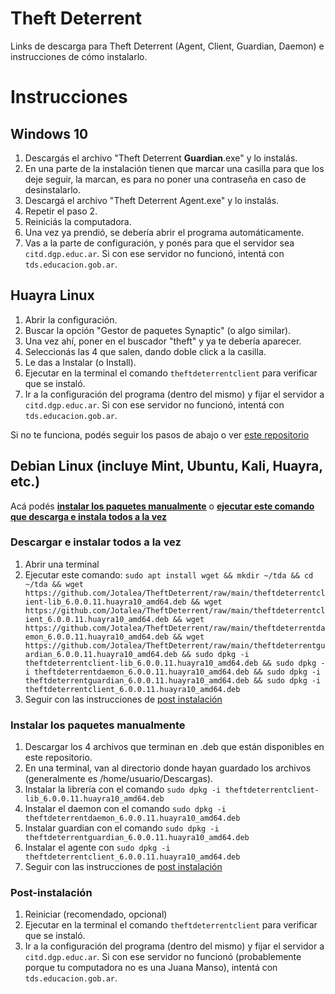 # Theft Deterrent
Links de descarga para Theft Deterrent (Agent, Client, Guardian, Daemon) e instrucciones de cómo instalarlo.

# Instrucciones
## Windows 10
1. Descargás el archivo "Theft Deterrent **Guardian**.exe" y lo instalás.
2. En una parte de la instalación tienen que marcar una casilla para que los deje seguir, la marcan, es para no poner una contraseña en caso de desinstalarlo.
3. Descargá el archivo "Theft Deterrent Agent.exe" y lo instalás.
4. Repetir el paso 2.
5. Reiniciás la computadora.
6. Una vez ya prendió, se debería abrir el programa automáticamente.
7. Vas a la parte de configuración, y ponés para que el servidor sea `citd.dgp.educ.ar`. Si con ese servidor no funcionó, intentá con `tds.educacion.gob.ar`.

## Huayra Linux
1. Abrir la configuración.
2. Buscar la opción "Gestor de paquetes Synaptic" (o algo similar).
3. Una vez ahí, poner en el buscador "theft" y ya te debería aparecer.
4. Seleccionás las 4 que salen, dando doble click a la casilla.
5. Le das a Instalar (o Install).
6. Ejecutar en la terminal el comando ```theftdeterrentclient``` para verificar que se instaló.
7. Ir a la configuración del programa (dentro del mismo) y fijar el servidor a `citd.dgp.educ.ar`. Si con ese servidor no funcionó, intentá con `tds.educacion.gob.ar`.

Si no te funciona, podés seguir los pasos de abajo o ver [este repositorio](https://github.com/HuayraLinux/theftdeterrent6)

## Debian Linux (incluye Mint, Ubuntu, Kali, Huayra, etc.)
Acá podés [**instalar los paquetes manualmente**](https://github.com/Jotalea/TheftDeterrent/blob/main/README.md#instalar-los-paquetes-manualmente) o [**ejecutar este comando que descarga e instala todos a la vez**](https://github.com/Jotalea/TheftDeterrent/blob/main/README.md#descargar-e-instalar-todos-a-la-vez)

### Descargar e instalar todos a la vez
1. Abrir una terminal
2. Ejecutar este comando:
```sudo apt install wget && mkdir ~/tda && cd ~/tda && wget https://github.com/Jotalea/TheftDeterrent/raw/main/theftdeterrentclient-lib_6.0.0.11.huayra10_amd64.deb && wget https://github.com/Jotalea/TheftDeterrent/raw/main/theftdeterrentclient_6.0.0.11.huayra10_amd64.deb && wget https://github.com/Jotalea/TheftDeterrent/raw/main/theftdeterrentdaemon_6.0.0.11.huayra10_amd64.deb && wget https://github.com/Jotalea/TheftDeterrent/raw/main/theftdeterrentguardian_6.0.0.11.huayra10_amd64.deb && sudo dpkg -i theftdeterrentclient-lib_6.0.0.11.huayra10_amd64.deb && sudo dpkg -i theftdeterrentdaemon_6.0.0.11.huayra10_amd64.deb && sudo dpkg -i theftdeterrentguardian_6.0.0.11.huayra10_amd64.deb && sudo dpkg -i theftdeterrentclient_6.0.0.11.huayra10_amd64.deb```
3. Seguir con las instrucciones de [post instalación](https://github.com/Jotalea/TheftDeterrent/blob/main/README.md#post-instalacion)

### Instalar los paquetes manualmente
1. Descargar los 4 archivos que terminan en .deb que están disponibles en este repositorio.
2. En una terminal, van al directorio donde hayan guardado los archivos (generalmente es /home/usuario/Descargas).
3. Instalar la librería con el comando
   ```sudo dpkg -i theftdeterrentclient-lib_6.0.0.11.huayra10_amd64.deb```
4. Instalar el daemon con el comando
   ```sudo dpkg -i theftdeterrentdaemon_6.0.0.11.huayra10_amd64.deb```
5. Instalar guardian con el comando
   ```sudo dpkg -i theftdeterrentguardian_6.0.0.11.huayra10_amd64.deb```
6. Instalar el agente con
    ```sudo dpkg -i theftdeterrentclient_6.0.0.11.huayra10_amd64.deb```
7. Seguir con las instrucciones de [post instalación](https://github.com/Jotalea/TheftDeterrent/blob/main/README.md#post-instalacion)

### Post-instalación
1. Reiniciar (recomendado, opcional)
2. Ejecutar en la terminal el comando ```theftdeterrentclient``` para verificar que se instaló.
3. Ir a la configuración del programa (dentro del mismo) y fijar el servidor a `citd.dgp.educ.ar`. Si con ese servidor no funcionó (probablemente porque tu computadora no es una Juana Manso), intentá con `tds.educacion.gob.ar`.
